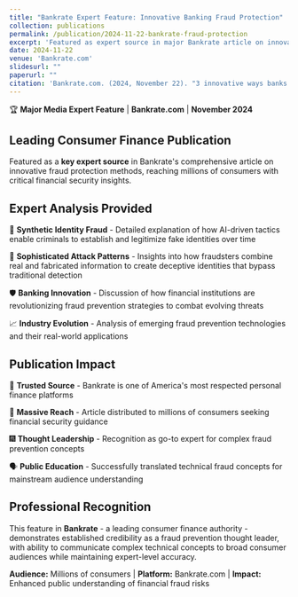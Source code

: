 ```yaml
---
title: "Bankrate Expert Feature: Innovative Banking Fraud Protection"
collection: publications
permalink: /publication/2024-11-22-bankrate-fraud-protection
excerpt: 'Featured as expert source in major Bankrate article on innovative fraud protection methods, discussing synthetic identity fraud and AI-driven threats.'
date: 2024-11-22
venue: 'Bankrate.com'
slidesurl: ""
paperurl: ""
citation: 'Bankrate.com. (2024, November 22). "3 innovative ways banks are helping protect you from financial fraud." <i>Bankrate</i>.'
---
```


🏆 **Major Media Expert Feature** | **Bankrate.com** | **November 2024**

## Leading Consumer Finance Publication

Featured as a **key expert source** in Bankrate's comprehensive article on innovative fraud protection methods, reaching millions of consumers with critical financial security insights.

## Expert Analysis Provided

🤖 **Synthetic Identity Fraud** - Detailed explanation of how AI-driven tactics enable criminals to establish and legitimize fake identities over time

🎯 **Sophisticated Attack Patterns** - Insights into how fraudsters combine real and fabricated information to create deceptive identities that bypass traditional detection

🛡️ **Banking Innovation** - Discussion of how financial institutions are revolutionizing fraud prevention strategies to combat evolving threats

📈 **Industry Evolution** - Analysis of emerging fraud prevention technologies and their real-world applications

## Publication Impact

📰 **Trusted Source** - Bankrate is one of America's most respected personal finance platforms

📅 **Massive Reach** - Article distributed to millions of consumers seeking financial security guidance

🎆 **Thought Leadership** - Recognition as go-to expert for complex fraud prevention concepts

🗣️ **Public Education** - Successfully translated technical fraud concepts for mainstream audience understanding

## Professional Recognition

This feature in **Bankrate** - a leading consumer finance authority - demonstrates established credibility as a fraud prevention thought leader, with ability to communicate complex technical concepts to broad consumer audiences while maintaining expert-level accuracy.

**Audience:** Millions of consumers | **Platform:** Bankrate.com | **Impact:** Enhanced public understanding of financial fraud risks